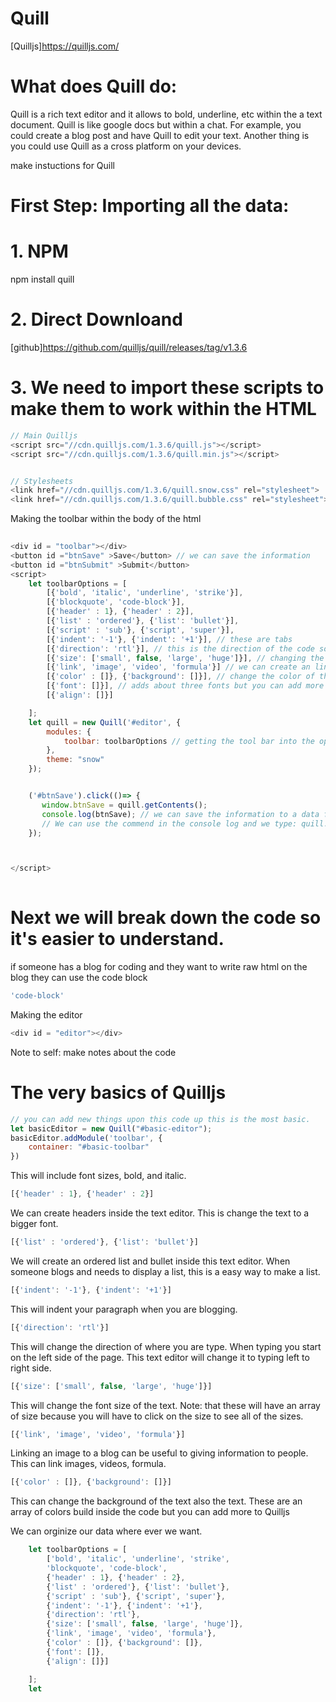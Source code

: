 # Quill

[Quilljs]https://quilljs.com/


# What does Quill do: 
Quill is a rich text editor and it allows to bold, underline, etc within the a text document. 
Quill is like google docs but within a chat. For example, you could create a blog post and have Quill to edit your text. Another thing is you could use Quill as a cross platform on your devices.

make instuctions for Quill

# First Step: Importing all the data:

# 1. NPM 

npm install quill 

# 2. Direct Downloand

[github]https://github.com/quilljs/quill/releases/tag/v1.3.6


# 3. We need to import these scripts to make them to work within the HTML
```js
// Main Quilljs
<script src="//cdn.quilljs.com/1.3.6/quill.js"></script>
<script src="//cdn.quilljs.com/1.3.6/quill.min.js"></script>


// Stylesheets
<link href="//cdn.quilljs.com/1.3.6/quill.snow.css" rel="stylesheet">
<link href="//cdn.quilljs.com/1.3.6/quill.bubble.css" rel="stylesheet">
```

Making the toolbar within the body of the html
```js 
 
<div id = "toolbar"></div>
<button id ="btnSave" >Save</button> // we can save the information
<button id ="btnSubmit" >Submit</button>
<script>
    let toolbarOptions = [
        [{'bold', 'italic', 'underline', 'strike'}],
        [{'blockquote', 'code-block'}],
        [{'header' : 1}, {'header' : 2}], 
        [{'list' : 'ordered'}, {'list': 'bullet'}],
        [{'script' : 'sub'}, {'script', 'super'}], 
        [{'indent': '-1'}, {'indent': '+1'}], // these are tabs
        [{'direction': 'rtl'}], // this is the direction of the code so you can write on the right to left on the screen.
        [{'size': ['small', false, 'large', 'huge']}], // changing the font size.
        [{'link', 'image', 'video', 'formula'}] // we can create an link, image, video, formula to the text editor.
        [{'color' : []}, {'background': []}], // change the color of the font and background
        [{'font': []}], // adds about three fonts but you can add more
        [{'align': []}]

    ];
    let quill = new Quill('#editor', {
        modules: {
            toolbar: toolbarOptions // getting the tool bar into the options of toolbarOptions
        }, 
        theme: "snow" 
    });


    ('#btnSave').click(()=> {
       window.btnSave = quill.getContents();
       console.log(btnSave); // we can save the information to a data for your blog.
       // We can use the commend in the console log and we type: quill.setContents(windows.btnSave);
    });



</script> 
  
```
# Next we will break down the code so it's easier to understand.
if someone has a blog for coding and they want to write raw html on the blog they can use the code block

```js 
'code-block' 
```


Making the editor 
```js
<div id = "editor"></div>  
```
Note to self: make notes about the code

# The very basics of Quilljs

```js
// you can add new things upon this code up this is the most basic.
let basicEditor = new Quill("#basic-editor");
basicEditor.addModule('toolbar', {
    container: "#basic-toolbar" 
})
```
This will include font sizes, bold, and italic.

```js
[{'header' : 1}, {'header' : 2}]
```

We can create headers inside the text editor. This is change the text to a bigger font.

```js
[{'list' : 'ordered'}, {'list': 'bullet'}]
```

We will create an ordered list and bullet inside this text editor. When someone blogs and needs to display a list, this is a easy way to make a list.

```js
[{'indent': '-1'}, {'indent': '+1'}]
```
This will indent your paragraph when you are blogging.

```js
[{'direction': 'rtl'}]
```

This will change the direction of where you are type. When typing you start on the left side of the page. This text editor will change it to typing left to right side.

```js
[{'size': ['small', false, 'large', 'huge']}]
```
This will change the font size of the text. Note: that these will have an array of size because you will have to click on the size to see all of the sizes.
```js
[{'link', 'image', 'video', 'formula'}]
```
Linking an image to a blog can be useful to giving information to people. This can link images, videos, formula.

```js
[{'color' : []}, {'background': []}]
```
This can change the background of the text also the text. These are an array of colors build inside the code but you can add more to Quilljs



We can orginize our data where ever we want.
```js
    let toolbarOptions = [
        ['bold', 'italic', 'underline', 'strike',
        'blockquote', 'code-block',
        {'header' : 1}, {'header' : 2},
        {'list' : 'ordered'}, {'list': 'bullet'},
        {'script' : 'sub'}, {'script', 'super'},
        {'indent': '-1'}, {'indent': '+1'},
        {'direction': 'rtl'},
        {'size': ['small', false, 'large', 'huge']},
        {'link', 'image', 'video', 'formula'},
        {'color' : []}, {'background': []},
        {'font': []},
        {'align': []}]

    ];
    let 



```